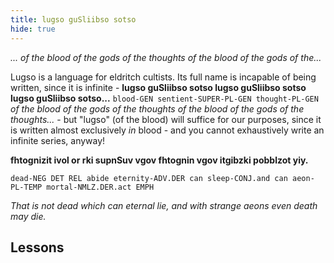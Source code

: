 ```yaml
---
title: lugso guSliibso sotso
hide: true
---
```


_... of the blood of the gods of the thoughts of the blood of the gods of the..._

Lugso is a language for eldritch cultists. Its full name is incapable of being written, since it is infinite - **lugso guSliibso sotso lugso guSliibso sotso lugso guSliibso sotso...** `blood-GEN sentient-SUPER-PL-GEN thought-PL-GEN` _of the blood of the gods of the thoughts of the blood of the gods of the thoughts..._ - but "lugso" (of the blood) will suffice for our purposes, since it is written almost exclusively _in_ blood - and you cannot exhaustively write an infinite series, anyway!

**fhtognizit ivol or rki supnSuv vgov fhtognin vgov itgibzki pobblzot yiy.**

`dead-NEG DET REL abide eternity-ADV.DER can sleep-CONJ.and can aeon-PL-TEMP mortal-NMLZ.DER.act EMPH`

_That is not dead which can eternal lie, and with strange aeons even death may die._

## Lessons
